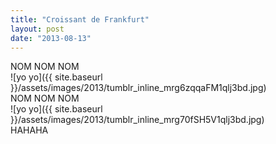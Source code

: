 ```yaml
---
title: "Croissant de Frankfurt"
layout: post
date: "2013-08-13"
---
```


NOM NOM NOM  
![yo yo]({{ site.baseurl }}/assets/images/2013/tumblr_inline_mrg6zqqaFM1qlj3bd.jpg)  
NOM NOM NOM  
![yo yo]({{ site.baseurl }}/assets/images/2013/tumblr_inline_mrg70fSH5V1qlj3bd.jpg)  
HAHAHA
